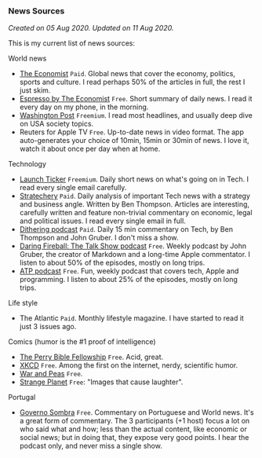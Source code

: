 ### News Sources
_Created on 05 Aug 2020. Updated on 11 Aug 2020._

This is my current list of news sources:

World news

* [The Economist](https://www.economist.com) `Paid`. Global news that cover the economy, politics, sports and culture. I read perhaps 50% of the articles in full, the rest I just skim.
* [Espresso by The Economist](https://www.economist.com) `Free`. Short summary of daily news. I read it every day on my phone, in the morning. 
* [Washington Post](https://www.wapo.com) `Freemium`. I read most headlines, and usually deep dive on USA society topics. 
* Reuters for Apple TV `Free`. Up-to-date news in video format. The app auto-generates your choice of 10min, 15min or 30min of news. I love it, watch it about once per day when at home. 

Technology

* [Launch Ticker](https://www.launchticker.com) `Freemium`. Daily short news on what's going on in Tech. I read every single email carefully.
* [Stratechery](https://www.stratechery.com) `Paid`. Daily analysis of important Tech news with a strategy and business angle. Written by Ben Thompson. Articles are interesting, carefully written and feature non-trivial commentary on economic, legal and political issues. I read every single email in full. 
* [Dithering podcast](https://dithering.fm) `Paid`. Daily 15 min commentary on Tech, by Ben Thompson and John Gruber. I don't miss a show. 
* [Daring Fireball: The Talk Show podcast](https://daringfireball.net/thetalkshow/) `Free`. Weekly podcast by John Gruber, the creator of Markdown and a long-time Apple commentator. I listen to about 50% of the episodes, mostly on long trips. 
* [ATP podcast](https://atp.fm) `Free`. Fun, weekly podcast that covers tech, Apple and programming. I listen to about 25% of the episodes, mostly on long trips. 

Life style

* The Atlantic `Paid`. Monthly lifestyle magazine. I have started to read it just 3 issues ago. 

Comics (humor is the #1 proof of intelligence)

* [The Perry Bible Fellowship](https://pbfcomics.com/) `Free`. Acid, great.
* [XKCD](https://xkcd.com) `Free`. Among the first on the internet, nerdy, scientific humor. 
* [War and Peas](https://warandpeas.com/) `Free`. 
* [Strange Planet](https://www.instagram.com/nathanwpylestrangeplanet/) `Free`: "Images that cause laughter".
 
Portugal

* [Governo Sombra](https://www.tsf.pt/programa/governo-sombra.html) `Free`. Commentary on Portuguese and World news. It's a great form of commentary. The 3 participants (+1 host) focus a lot on who said what and how; less than the actual content, like economic or social news; but in doing that, they expose very good points. I hear the podcast only, and never miss a single show. 
